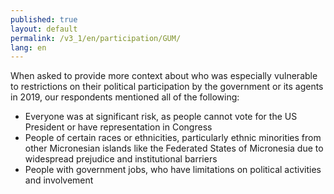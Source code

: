 ```yaml
---
published: true
layout: default
permalink: /v3_1/en/participation/GUM/
lang: en
---
```

When asked to provide more context about who was especially vulnerable to restrictions on their political participation by the government or its agents in 2019, our respondents mentioned all of the following:  

-	Everyone was at significant risk, as people cannot vote for the US President or have representation in Congress
-	People of certain races or ethnicities, particularly ethnic minorities from other Micronesian islands like the Federated States of Micronesia due to widespread prejudice and institutional barriers
-	People with government jobs, who have limitations on political activities and involvement
